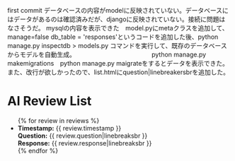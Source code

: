 first commit データベースの内容がmodelに反映されていない。データベースにはデータがあるのは確認済みだが、djangoに反映されていない。接続に問題はなさそうだ。
mysqlの内容を表示できた　model.pyにmetaクラスを追加して、manage=false db_table = 'responses'というコードを追加した後、python manage.py inspectdb > models.py コマンドを実行して、既存のデータベースからモデルを自動生成。
　　　　　　　　　　　　python manage.py makemigrations　python manage.py maigrateをするとデータを表示できた。また、改行が欲しかったので、list.htmlにquestion|linebreakersbrを追加した。

<h1>AI Review List</h1>
<ul>
{% for review in reviews %}
<li>
<strong>Timestamp:</strong> {{ review.timestamp }}<br>
<strong>Question:</strong> {{ review.question|linebreaksbr }}<br>
<strong>Response:</strong> {{ review.response|linebreaksbr }}<br>
</li>
{% endfor %}
</ul>
